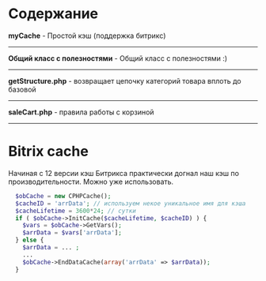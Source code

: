 Содержание
==========

**myCache** - Простой кэш (поддержка битрикс)

---
**Общий класс с полезностями** - Общий класс с полезностями :)

---
**getStructure.php** - возвращает цепочку категорий товара вплоть до базовой

---
**saleCart.php** - правила работы с корзиной

---

Bitrix cache
============

Начиная с 12 версии кэш Битрикса практически догнал наш кэш по производительности. Можно уже использовать.

```php
  $obCache = new CPHPCache();
  $cacheID = 'arrData'; // используем некое уникальное имя для кэша
  $cacheLifetime = 3600*24; // сутки
  if ( $obCache->InitCache($cacheLifetime, $cacheID) ) {
    $vars = $obCache->GetVars();
    $arrData = $vars['arrData'];
  } else {
    $arrData = ... ;
    ...
    $obCache->EndDataCache(array('arrData' => $arrData));
  }
```